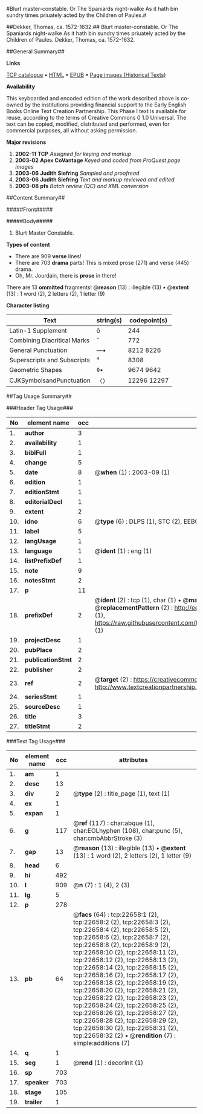 #Blurt master-constable. Or The Spaniards night-walke As it hath bin sundry times priuately acted by the Children of Paules.#

##Dekker, Thomas, ca. 1572-1632.##
Blurt master-constable. Or The Spaniards night-walke As it hath bin sundry times priuately acted by the Children of Paules.
Dekker, Thomas, ca. 1572-1632.

##General Summary##

**Links**

[TCP catalogue](http://www.ota.ox.ac.uk/tcp/)  • 
[HTML](http://tei.it.ox.ac.uk/tcp/Texts-HTML/free/A07/A07492.html)  • 
[EPUB](http://tei.it.ox.ac.uk/tcp/Texts-EPUB/free/A07/A07492.epub) • 
[Page images (Historical Texts)](https://data.historicaltexts.jisc.ac.uk/view?pubId=eebo-99857000e&pageId=eebo-99857000e-22658-1)

**Availability**

This keyboarded and encoded edition of the
	       work described above is co-owned by the institutions
	       providing financial support to the Early English Books
	       Online Text Creation Partnership. This Phase I text is
	       available for reuse, according to the terms of Creative
	       Commons 0 1.0 Universal. The text can be copied,
	       modified, distributed and performed, even for
	       commercial purposes, all without asking permission.

**Major revisions**

1. __2002-11__ __TCP__ *Assigned for keying and markup*
1. __2003-02__ __Apex CoVantage__ *Keyed and coded from ProQuest page images*
1. __2003-06__ __Judith Siefring__ *Sampled and proofread*
1. __2003-06__ __Judith Siefring__ *Text and markup reviewed and edited*
1. __2003-08__ __pfs__ *Batch review (QC) and XML conversion*

##Content Summary##

#####Front#####

#####Body#####

1. Blurt Master Constable.

**Types of content**

  * There are 909 **verse** lines!
  * There are 703 **drama** parts! This is mixed prose (271) and verse (445) drama.
  * Oh, Mr. Jourdain, there is **prose** in there!

There are 13 **ommitted** fragments! 
 @__reason__ (13) : illegible (13)  •  @__extent__ (13) : 1 word (2), 2 letters (2), 1 letter (9)

**Character listing**


|Text|string(s)|codepoint(s)|
|---|---|---|
|Latin-1 Supplement|ô|244|
|Combining             Diacritical Marks|̄|772|
|General Punctuation|—•|8212 8226|
|Superscripts             and Subscripts|⁴|8308|
|Geometric Shapes|◊▪|9674 9642|
|CJKSymbolsandPunctuation|〈〉|12296 12297|

##Tag Usage Summary##

###Header Tag Usage###

|No|element name|occ|attributes|
|---|---|---|---|
|1.|__author__|3||
|2.|__availability__|1||
|3.|__biblFull__|1||
|4.|__change__|5||
|5.|__date__|8| @__when__ (1) : 2003-09 (1)|
|6.|__edition__|1||
|7.|__editionStmt__|1||
|8.|__editorialDecl__|1||
|9.|__extent__|2||
|10.|__idno__|6| @__type__ (6) : DLPS (1), STC (2), EEBO-CITATION (1), PROQUEST (1), VID (1)|
|11.|__label__|5||
|12.|__langUsage__|1||
|13.|__language__|1| @__ident__ (1) : eng (1)|
|14.|__listPrefixDef__|1||
|15.|__note__|9||
|16.|__notesStmt__|2||
|17.|__p__|11||
|18.|__prefixDef__|2| @__ident__ (2) : tcp (1), char (1)  •  @__matchPattern__ (2) : ([0-9\-]+):([0-9IVX]+) (1), (.+) (1)  •  @__replacementPattern__ (2) : http://eebo.chadwyck.com/downloadtiff?vid=$1&page=$2 (1), https://raw.githubusercontent.com/textcreationpartnership/Texts/master/tcpchars.xml#$1 (1)|
|19.|__projectDesc__|1||
|20.|__pubPlace__|2||
|21.|__publicationStmt__|2||
|22.|__publisher__|2||
|23.|__ref__|2| @__target__ (2) : https://creativecommons.org/publicdomain/zero/1.0/ (1), http://www.textcreationpartnership.org/docs/. (1)|
|24.|__seriesStmt__|1||
|25.|__sourceDesc__|1||
|26.|__title__|3||
|27.|__titleStmt__|2||


###Text Tag Usage###

|No|element name|occ|attributes|
|---|---|---|---|
|1.|__am__|1||
|2.|__desc__|13||
|3.|__div__|2| @__type__ (2) : title_page (1), text (1)|
|4.|__ex__|1||
|5.|__expan__|1||
|6.|__g__|117| @__ref__ (117) : char:abque (1), char:EOLhyphen (108), char:punc (5), char:cmbAbbrStroke (3)|
|7.|__gap__|13| @__reason__ (13) : illegible (13)  •  @__extent__ (13) : 1 word (2), 2 letters (2), 1 letter (9)|
|8.|__head__|6||
|9.|__hi__|492||
|10.|__l__|909| @__n__ (7) : 1 (4), 2 (3)|
|11.|__lg__|5||
|12.|__p__|278||
|13.|__pb__|64| @__facs__ (64) : tcp:22658:1 (2), tcp:22658:2 (2), tcp:22658:3 (2), tcp:22658:4 (2), tcp:22658:5 (2), tcp:22658:6 (2), tcp:22658:7 (2), tcp:22658:8 (2), tcp:22658:9 (2), tcp:22658:10 (2), tcp:22658:11 (2), tcp:22658:12 (2), tcp:22658:13 (2), tcp:22658:14 (2), tcp:22658:15 (2), tcp:22658:16 (2), tcp:22658:17 (2), tcp:22658:18 (2), tcp:22658:19 (2), tcp:22658:20 (2), tcp:22658:21 (2), tcp:22658:22 (2), tcp:22658:23 (2), tcp:22658:24 (2), tcp:22658:25 (2), tcp:22658:26 (2), tcp:22658:27 (2), tcp:22658:28 (2), tcp:22658:29 (2), tcp:22658:30 (2), tcp:22658:31 (2), tcp:22658:32 (2)  •  @__rendition__ (7) : simple:additions (7)|
|14.|__q__|1||
|15.|__seg__|1| @__rend__ (1) : decorInit (1)|
|16.|__sp__|703||
|17.|__speaker__|703||
|18.|__stage__|105||
|19.|__trailer__|1||
